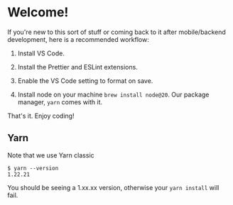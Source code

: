# Welcome!

If you're new to this sort of stuff or coming back to it after mobile/backend
development, here is a recommended workflow:

1. Install VS Code.

2. Install the Prettier and ESLint extensions.

3. Enable the VS Code setting to format on save.

4. Install node on your machine `brew install node@20`. Our package manager,
   `yarn` comes with it.

That's it. Enjoy coding!

## Yarn

Note that we use Yarn classic

```
$ yarn --version
1.22.21
```

You should be seeing a 1.xx.xx version, otherwise your `yarn install` will fail.
